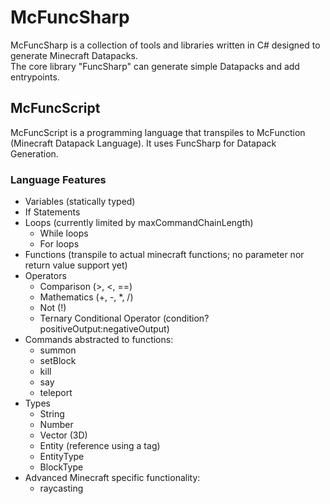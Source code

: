 # McFuncSharp

McFuncSharp is a collection of tools and libraries written in C# designed to generate Minecraft Datapacks.<br>
The core library "FuncSharp" can generate simple Datapacks and add entrypoints.

## McFuncScript

McFuncScript is a programming language that transpiles to McFunction (Minecraft Datapack Language). It uses FuncSharp for Datapack Generation.

### Language Features

* Variables (statically typed)
* If Statements
* Loops (currently limited by maxCommandChainLength)
   * While loops 
   * For loops
* Functions (transpile to actual minecraft functions; no parameter nor return value support yet)
* Operators
    * Comparison (>, <, ==)
    * Mathematics (+, -, *, /)
    * Not (!)
    * Ternary Conditional Operator (condition?positiveOutput:negativeOutput)
* Commands abstracted to functions:
  * summon
  * setBlock
  * kill
  * say
  * teleport
* Types
  * String
  * Number
  * Vector (3D)
  * Entity (reference using a tag)
  * EntityType
  * BlockType
* Advanced Minecraft specific functionality:
  * raycasting
